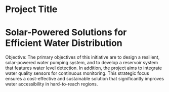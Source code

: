 # Project Title 
# Solar-Powered Solutions for Efficient Water Distribution

Objective: The primary objectives of this initiative are to design a resilient, solar-powered water pumping system, 
and to develop a reservoir system that features water level detection. 
In addition, the project aims to integrate water quality sensors for continuous monitoring. 
This strategic focus ensures a cost-effective and sustainable solution that significantly improves water accessibility in hard-to-reach regions.
